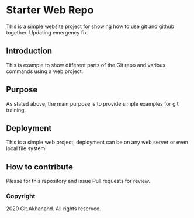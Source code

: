 # Starter Web Repo

This is a simple website project for showing how to use git and github together.
Updating emergency fix.

## Introduction

This is example to show different parts of the Git repo and various commands using a web project.

## Purpose

 As stated above, the main purpose is to provide simple examples for git training.

## Deployment

This is a simple web project, deployment can be on any web server or even local file system.

## How to contribute

Please for this repository and issue Pull requests for review.

### Copyright

2020 Git.Akhanand. All rights reserved.